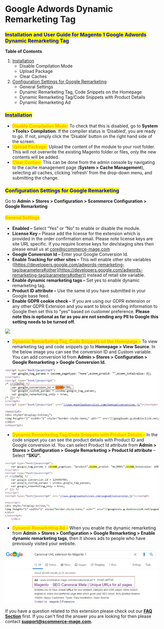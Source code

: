 # Google Adwords Dynamic Remarketing Tag

### <mark style="color:blue;">Installation and User Guide for Magento 1 Google Adwords Dynamic Remarketing Tag</mark>

**Table of Contents**

1. [Installation ](google-adwords-dynamic-remarketing-tag.md#\_bookmark0)
   * Disable Compilation Mode&#x20;
   * Upload Package&#x20;
   * Clear Caches&#x20;
2. [Configuration Settings for Google Remarketing ](google-adwords-dynamic-remarketing-tag.md#\_bookmark4)
   * General Settings&#x20;
   * Dynamic Remarketing Tag, Code Snippets on the Homepage&#x20;
   * Dynamic Remarketing Tag/Code Snippets with Product Details&#x20;
   * Dynamic Remarketing Ad&#x20;

### <mark style="color:blue;">Installation</mark> <a href="#_bookmark0" id="_bookmark0"></a>

* <mark style="color:orange;">**Disable Compilation Mode:**</mark> To check that this is disabled, go to **System >Tools> Compilation**. If the compiler status is ‘Disabled’, you are ready to go. If not, simply click the ‘Disable’ button on the right hand side of the screen.
* <mark style="color:orange;">**Upload Package:**</mark> Upload the content of the module to your root folder. This will not overwrite the existing Magento folder or files, only the new contents will be added.
* <mark style="color:orange;">**Clear Caches:**</mark> This can be done from the admin console by navigating to the cache management page (**System > Cache Management**), selecting all caches, clicking ‘refresh’ from the drop-down menu, and submitting the change.

### <mark style="color:blue;">Configuration Settings for Google Remarketing</mark> <a href="#_bookmark4" id="_bookmark4"></a>

Go to **Admin > Stores > Configuration > Scommerce Configuration > Google Remarketing**

#### <mark style="color:orange;">General Settings</mark> <a href="#_bookmark5" id="_bookmark5"></a>

* **Enabled –** Select “Yes” or “No” to enable or disable the module.
* **License Key –** Please add the license for the extension which is provided in the order confirmation email. Please note license keys are site URL specific. If you require license keys for dev/staging sites then please email us at [core@scommerce-mage.com](mailto:core@scommerce-mage.com)
* **Google Conversion Id –** Enter your Google Conversion Id.
* **Enable Tracking for other sites –** This will enable other site variables ([https://developers.google.com/adwords-remarketing-tag/parameters#other](https://developers.google.com/adwords-remarketing-tag/parameters#other)) instead of retail site variable.
* **Enable dynamic remarketing tags –** Set yes to enable dynamic remarketing tag.
* **Product ID attribute –** Use the same id you have submitted in your Google base feed.
* **Enable GDPR cookie check –** If you are using our GDPR extension or any other GDPR Extension and you want to block sending information to Google then set this to “yes” based on customer preference. **Please note this is optional as far as you are not sending any PII to Google this setting needs to be turned off.**

![](../../.gitbook/assets/m1dynamic\_general.png)

* <mark style="color:orange;">**Dynamic Remarketing Tag, Code Snippets on the Homepage –**</mark> To view remarketing tag and code snippets go to **Homepage > View Source**. In the below image you can see the conversion ID and Custom variable. You can add conversion Id from **Admin > Stores > Configuration > Google Remarketing > Google Conversion Id.**

![](<../../.gitbook/assets/2 (10)>)

* <mark style="color:orange;">**Dynamic Remarketing Tag/Code Snippets with Product Details –**</mark> In the code snippet you can see the product details with Product ID and Google conversion id. You can select Product Id attribute from **Admin > Stores > Configuration > Google Remarketing > Product Id attribute** – Select **“SKU”.**

![](<../../.gitbook/assets/3 (25)>)

* <mark style="color:orange;">**Dynamic Remarketing Ad –**</mark> When you enable the dynamic remarketing from **Admin > Stores > Configuration > Google Remarketing > Enable dynamic remarketing tags**, then it shows ads to people who have previously visited your website.

![](<../../.gitbook/assets/4 (60)>)

If you have a question related to this extension please check out our [**FAQ Section**](https://www.scommerce-mage.com/magento-google-adwords-dynamic-remarketing-tag.html#faq) first. If you can't find the answer you are looking for then please contact [**support@scommerce-mage.com**](mailto:core@scommerce-mage.com)**.**
